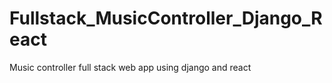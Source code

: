 # Fullstack_MusicController_Django_React
Music controller full stack web app using django and react
